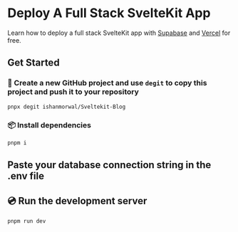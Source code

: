 # Deploy A Full Stack SvelteKit App

Learn how to deploy a full stack SvelteKit app with [Supabase](https://supabase.com/) and [Vercel](https://vercel.com/) for free.

## Get Started

### 💾 Create a new GitHub project and use `degit` to copy this project and push it to your repository

```sh
pnpx degit ishanmorwal/Sveltekit-Blog
```

### 📦️ Install dependencies

```sh
pnpm i
```
## Paste your database connection string in the .env file

## 💿️ Run the development server

```sh
pnpm run dev
```


